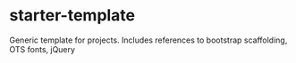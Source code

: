 # starter-template
Generic template for projects.  Includes references to bootstrap scaffolding, OTS fonts, jQuery
